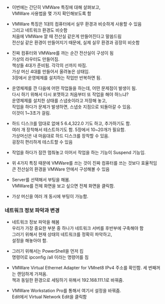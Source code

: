 

- 이번에는 간단히 VMWare 특징에 대해 살펴보고,  
  VMWare 사용법을 몇 가지 확인해보도록 함  
  
  
- VMWare 특징은 1대의 컴퓨터에서 실무 환경과 비슷하게 사용할 수 있음  
  그리고 네트워크 환경도 비슷함  
  처음에 VMWare 깔 때 전산실 같은게 만들어진다고 말씀드림  
  전산실 같은 환경이 만들어지기 때문에, 실제 실무 환경과 굉장히 비슷함  
  
  
- 진짜 컴퓨터와 VMWare를 까는 순간 전산실이 구성이 됨  
  가상의 라우터도 만들어짐.  
  책상들 4대가 준비됨. 각각의 선까지 따짐.  
  가상 머신 4대를 만들어서 올려놓은 상태임.  
  3장에서 운영체제를 설치하는 작업만 반복하면 됨.  
  
  
- 운영체제를 깐 다음에 어떤 작업들을 하는데, 어떤 문제점이 발생이 됨.  
  다시 하기 위해서 다시 포맷하고 처음부터 또 작업을 해야 하느냐?  
  운영체제를 설치한 상태를 스냅숏이라고 저장해 놓고,  
  작업을 하다가 문제가 발생하면, 스냅숏 지점으로 되돌아갈 수 있음.  
  이것이 1~3초가 걸림.  
  
- 하드 디스크를 맘대로 없애   5 6.4,322.0
기도 하고, 추가하기도 함.  
  여러 개 장착해서 테스트하기도 함. 
  5장에서 10~20개가 필요함.  
  가상머신은 내 마음대로 하드 디스크를 장착할 수 있음.  
  굉장히 편리하게 테스트할 수 있음  
  
  
- 작업을 하다가 잠깐 멈춰놓고 이어서 작업을 하는 기능이 Suspend 기능임.  
 
- 위 4가지 특징 때문에 VMWare를 쓰는 것이 진짜 컴퓨터를 쓰는 것보다 효율적임  
  큰 전산실의 환경을 VMWare 안에서 구성해볼 수 있음  
  
  
- Server를 선택해서 부팅을 해봄.  
  VMWare를 전체 화면을 보고 싶으면 전체 화면을 클릭함.  

- 가상 머신을 여러 개 동시에 부팅이 가능함.  


### 네트워크 정보 파악과 변경

- 네트워크 정보 파악을 해봄  
  우리가 가장 중요한 부분 중 하나가 네트워크 서버를 후반부에 구축해야 함  
  그러기 위해서 현재 상태의 네트워크를 정확히 파악하고,  
  설정을 해놓아야 함.  
  
- 그러기 위해서는 PowerShell을 먼저 킴  
  명령어로 ipconfig /all 이라는 명령어를 침  
  
- VMWare Virtual Ethernet Adapter for VMnet8 
  IPv4 주소를 확인함. 세 번째꺼는 랜덤하게 가져옴.  
  책과 동일한 환경으로 세팅하기 위해서 192.168.111.1로 바꿔줌.  
  
  
 - VMWare Workstation Pro를 통해서 여기서 설정을 바꿔줌.  
   Edit에서 Virtual Network Edit을 클릭함 
   
   

  


  

  
  
  
  
  
  
